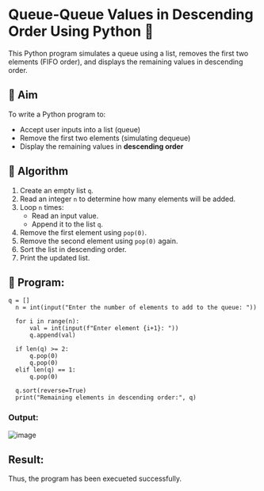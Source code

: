 # Queue-Queue Values in Descending Order Using Python 🧮

This Python program simulates a queue using a list, removes the first two elements (FIFO order), and displays the remaining values in descending order.

## 🎯 Aim

To write a Python program to:
- Accept user inputs into a list (queue)
- Remove the first two elements (simulating dequeue)
- Display the remaining values in **descending order**

## 🧠 Algorithm

1. Create an empty list `q`.
2. Read an integer `n` to determine how many elements will be added.
3. Loop `n` times:
   - Read an input value.
   - Append it to the list `q`.
4. Remove the first element using `pop(0)`.
5. Remove the second element using `pop(0)` again.
6. Sort the list in descending order.
7. Print the updated list.

## 🧪 Program: 
```
q = []
  n = int(input("Enter the number of elements to add to the queue: "))
  
  for i in range(n):
      val = int(input(f"Enter element {i+1}: "))
      q.append(val)
  
  if len(q) >= 2:
      q.pop(0)
      q.pop(0)
  elif len(q) == 1:
      q.pop(0)

  q.sort(reverse=True)
  print("Remaining elements in descending order:", q)
```

### Output:
![image](https://github.com/user-attachments/assets/71bee764-cf90-4e40-b240-409c7ad19264)

## Result:
Thus, the program has been execueted successfully.
